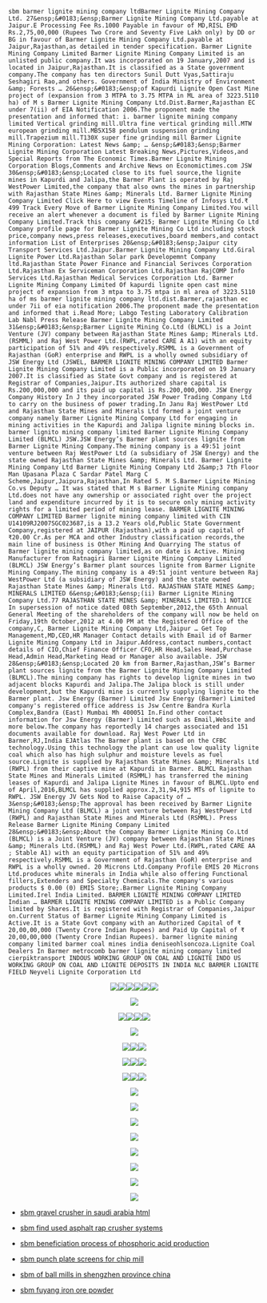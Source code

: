 
```
sbm barmer lignite mining company ltdBarmer Lignite Mining Company Ltd. 27&ensp;&#0183;&ensp;Barmer Lignite Mining Company Ltd.payable at Jaipur.E Processing Fee Rs.1000 Payable in favour of MD,RISL EMD Rs.2,75,00,000 (Rupees Two Crore and Seventy Five Lakh only) by DD or BG in favour of Barmer Lignite Mining Company Ltd.payable at Jaipur,Rajasthan,as detailed in tender specification. Barmer Lignite Mining Company Limited Barmer Lignite Mining Company Limited is an unlisted public company.It was incorporated on 19 January,2007 and is located in Jaipur,Rajasthan.It is classified as a State government company.The company has ten directors Sunil Dutt Vyas,Sattiraju Seshagiri Rao,and others. Government of India Ministry of Environment &amp; Forests … 26&ensp;&#0183;&ensp;of Kapurdi Lignite Open Cast Mine project of (expansion from 3 MTPA to 3.75 MTPA in ML area of 3223.5110 ha) of M s Barmer Lignite Mining Company Ltd.Dist.Barmer,Rajasthan EC under 7(ii) of EIA Notification 2006.The proponent made the presentation and informed that: i. barmer lignite mining company limited Vertical grinding mill.Ultra fine vertical grinding mill.MTW european grinding mill.MB5X158 pendulum suspension grinding mill.Trapezium mill.T130X super fine grinding mill Barmer Lignite Mining Corporation: Latest News &amp; … &ensp;&#0183;&ensp;Barmer Lignite Mining Corporation Latest Breaking News,Pictures,Videos,and Special Reports from The Economic Times.Barmer Lignite Mining Corporation Blogs,Comments and Archive News on Economictimes.com JSW 30&ensp;&#0183;&ensp;Located close to its fuel source,the lignite mines in Kapurdi and Jalipa,the Barmer Plant is operated by Raj WestPower Limited,the company that also owns the mines in partnership with Rajasthan State Mines &amp; Minerals Ltd. Barmer Lignite Mining Company Limited Click Here to view Events Timeline of Infosys Ltd.₹ 499 Track Every Move of Barmer Lignite Mining Company Limited.You will receive an alert whenever a document is filed by Barmer Lignite Mining Company Limited.Track this company &#215; Barmer Lignite Mining Co Ltd Company profile page for Barmer Lignite Mining Co Ltd including stock price,company news,press releases,executives,board members,and contact information List of Enterprises 20&ensp;&#0183;&ensp;Jaipur city Transport Services Ltd.Jaipur.Barmer Lignite Mining Company Ltd.Giral Lignite Power Ltd.Rajasthan Solar park Developemnt Company ltd.Rajasthan State Power Finance and Financial Serivces Corporation Ltd.Rajasthan Ex Serviceman Corporation Ltd.Rajasthan RajCOMP Info Services Ltd.Rajasthan Medical Services Corporation Ltd. Barmer Lignite Mining Company Limited Of kapurdi lignite open cast mine project of expansion from 3 mtpa to 3.75 mtpa in ml area of 3223.5110 ha of ms barmer lignite mining company ltd.dist.Barmer,rajasthan ec under 7ii of eia notification 2006.The proponent made the presentation and informed that i.Read More; Labgo Testing Laboratory Calibration Lab Nabl Press Release Barmer Lignite Mining Company Limited 31&ensp;&#0183;&ensp;Barmer Lignite Mining Co.Ltd (BLMCL) is a Joint Venture (JV) company between Rajasthan State Mines &amp; Minerals Ltd.(RSMML) and Raj West Power Ltd.(RWPL,rated CARE A A1) with an equity participation of 51% and 49% respectively.RSMML is a Government of Rajasthan (GoR) enterprise and RWPL is a wholly owned subsidiary of JSW Energy Ltd (JSWEL, BARMER LIGNITE MINING COMPANY LIMITED Barmer Lignite Mining Company Limited is a Public incorporated on 19 January 2007.It is classified as State Govt company and is registered at Registrar of Companies,Jaipur.Its authorized share capital is Rs.200,000,000 and its paid up capital is Rs.200,000,000. JSW Energy Company History In J they incorporated JSW Power Trading Company Ltd to carry on the business of power trading.In Janu Raj WestPower Ltd and Rajasthan State Mines and Minerals Ltd formed a joint venture company namely Barmer Lignite Mining Company Ltd for engaging in mining activities in the Kapurdi and Jalipa lignite mining blocks in. barmer lignito mining company limited Barmer Lignite Mining Company Limited (BLMCL) JSW.JSW Energy’s Barmer plant sources lignite from Barmer Lignite Mining Company.The mining company is a 49:51 joint venture between Raj WestPower Ltd (a subsidiary of JSW Energy) and the state owned Rajasthan State Mines &amp; Minerals Ltd. Barmer Lignite Mining Company Ltd Barmer Lignite Mining Company Ltd 2&amp;3 7th Floor Man Upasana Plaza C Sardar Patel Marg C Scheme,Jaipur,Jaipura,Rajasthan,In Rated 5. M S.Barmer Lignite Mining Co.vs Deputy … It was stated that M s Barmer Lignite Mining company Ltd.does not have any ownership or associated right over the project land and expenditure incurred by it is to secure only mining activity rights for a limited period of mining lease. BARMER LIGNITE MINING COMPANY LIMITED Barmer lignite mining company limited with CIN U14109RJ2007SGC023687,is a 13.2 Years old,Public State Government Company,registered at JAIPUR (Rajasthan),with a paid up capital of ₹20.00 Cr.As per MCA and other Industry classification records,the main line of business is Other Mining And Quarrying The status of Barmer lignite mining company limited,as on date is Active. Mining Manufacturer from Ratnagiri Barmer Lignite Mining Company Limited (BLMCL) JSW Energy’s Barmer plant sources lignite from Barmer Lignite Mining Company.The mining company is a 49:51 joint venture between Raj WestPower Ltd (a subsidiary of JSW Energy) and the state owned Rajasthan State Mines &amp; Minerals Ltd. RAJASTHAN STATE MINES &amp; MINERALS LIMITED 6&ensp;&#0183;&ensp;(ii) Barmer Lignite Mining Company Ltd.77 RAJASTHAN STATE MINES &amp; MINERALS LIMITED.1 NOTICE In supersession of notice dated 08th September,2012,the 65th Annual General Meeting of the shareholders of the company will now be held on Friday,19th October,2012 at 4.00 PM at the Registered Office of the company,C, Barmer Lignite Mining Company Ltd,Jaipur … Get Top Management,MD,CEO,HR Manager Contact details with Email id of Barmer Lignite Mining Company Ltd in Jaipur.Address,contact numbers,contact details of CIO,Chief Finance Officer CFO,HR Head,Sales Head,Purchase Head,Admin Head,Marketing Head or Manager also available. JSW 28&ensp;&#0183;&ensp;Located 20 km from Barmer,Rajasthan,JSW’s Barmer plant sources lignite from the Barmer Lignite Mining Company Limited (BLMCL).The mining company has rights to develop lignite mines in two adjacent blocks Kapurdi and Jalipa.The Jalipa block is still under development,but the Kapurdi mine is currently supplying lignite to the Barmer plant. Jsw Energy (Barmer) Limited Jsw Energy (Barmer) Limited company's registered office address is Jsw Centre Bandra Kurla Complex,Bandra (East) Mumbai Mh 400051 In.Find other contact information for Jsw Energy (Barmer) Limited such as Email,Website and more below.The company has reportedly 14 charges associated and 151 documents available for download. Raj West Power Ltd in Barmer,RJ,India EJAtlas The Barmer plant is based on the CFBC technology.Using this technology the plant can use low quality lignite coal which also has high sulphur and moisture levels as fuel source.Lignite is supplied by Rajasthan State Mines &amp; Minerals Ltd (RWPL) from their captive mine at Kapurdi in Barmer. BLMCL Rajasthan State Mines and Minerals Limited (RSMML) has transferred the mining leases of Kapurdi and Jalipa Lignite Mines in favour of BLMCL.Upto end of April,2016,BLMCL has supplied approx.2,31,94,915 MTs of lignite to RWPL. JSW Energy JV Gets Nod to Raise Capacity of … 3&ensp;&#0183;&ensp;The approval has been received by Barmer Lignite Mining Company Ltd (BLMCL) a joint venture between Raj WestPower Ltd (RWPL) and Rajasthan State Mines and Minerals Ltd (RSMML). Press Release Barmer Lignite Mining Company Limited 28&ensp;&#0183;&ensp;About the Company Barmer Lignite Mining Co.Ltd (BLMCL) is a Joint Venture (JV) company between Rajasthan State Mines &amp; Minerals Ltd.(RSMML) and Raj West Power Ltd.(RWPL,rated CARE AA ; Stable A1) with an equity participation of 51% and 49% respectively.RSMML is a Government of Rajasthan (GoR) enterprise and RWPL is a wholly owned. 20 Microns Ltd.Company Profile EMIS 20 Microns Ltd.produces white minerals in India while also offering Functional fillers,Extenders and Specialty Chemicals.The company's various products $ 0.00 (0) EMIS Store;.Barmer Lignite Mining Company Limited.Irel India Limited. BARMER LIGNITE MINING COMPANY LIMITED Indian … BARMER LIGNITE MINING COMPANY LIMITED is a Public Company limited by Shares.It is registered with Registrar of Companies,Jaipur on.Current Status of Barmer Lignite Mining Company Limited is Active.It is a State Govt company with an Authorized Capital of ₹ 20,00,00,000 (Twenty Crore Indian Rupees) and Paid Up Capital of ₹ 20,00,00,000 (Twenty Crore Indian Rupees). barmer lignite mining company limited barmer coal mines india deniseohlsoncoza.Lignite Coal Dealers In Barmer metrocomb barmer lignite mining company limited cierpiktransport INDOUS WORKING GROUP ON COAL AND LIGNITE INDO US WORKING GROUP ON COAL AND LIGNITE DEPOSITS IN INDIA NLC BARMER LIGNITE FIELD Neyveli Lignite Corporation Ltd 
```

<div align="center">
  
<a rel="nofollow" href="https://m.shibang-china.com?f=github&k=sbm+barmer+lignite+mining+company+ltd"><img src="https://static.shibang-china.com/en/l.png"></a><img src="https://static.shibang-china.com/en/hw.png"><a rel="nofollow" href="https://m.shibang-china.com/product/?f=github&k=sbm+barmer+lignite+mining+company+ltd"><img src="https://static.shibang-china.com/en/p.png"></a><a rel="nofollow" href="https://m.shibang-china.com/cases/?f=github&k=sbm+barmer+lignite+mining+company+ltd"><img src="https://static.shibang-china.com/en/c.png"></a><a rel="nofollow" href="https://m.shibang-china.com/news/?f=github&k=sbm+barmer+lignite+mining+company+ltd"><img src="https://static.shibang-china.com/en/n.png"></a><a rel="nofollow" href="https://m.shibang-china.com?f=github&k=sbm+barmer+lignite+mining+company+ltd"><img src="https://static.shibang-china.com/en/m.png"></a>

<a rel="nofollow" href="https://m.shibang-china.com/product/?f=github&k=sbm+barmer+lignite+mining+company+ltd"><img src="https://static.shibang-china.com/en/b.jpg"></a>
  
<a rel="nofollow" href="https://m.shibang-china.com/solution-aggregate.html?f=github&k=sbm+barmer+lignite+mining+company+ltd"><img src="https://static.shibang-china.com/en/a.jpg"></a><a rel="nofollow" href="https://m.shibang-china.com/solution-mine.html?f=github&k=sbm+barmer+lignite+mining+company+ltd"><img src="https://static.shibang-china.com/en/m.jpg"></a><a rel="nofollow" href="https://m.shibang-china.com/solution-mill.html?f=github&k=sbm+barmer+lignite+mining+company+ltd"><img src="https://static.shibang-china.com/en/g.jpg"></a><a rel="nofollow" href="https://m.shibang-china.com/solution-epc.html?f=github&k=sbm+barmer+lignite+mining+company+ltd"><img src="https://static.shibang-china.com/en/e.jpg"></a>

<a rel="nofollow" href="https://m.shibang-china.com/product/?f=github&k=sbm+barmer+lignite+mining+company+ltd"><img src="https://static.shibang-china.com/en/a-p.png"></a>

<a rel="nofollow" href="https://m.shibang-china.com/product/crusher/c6x.html?f=github&k=sbm+barmer+lignite+mining+company+ltd"><img src="https://static.shibang-china.com/en/j.jpg"></a><a rel="nofollow" href="https://m.shibang-china.com/product/crusher/ci5x.html?f=github&k=sbm+barmer+lignite+mining+company+ltd"><img src="https://static.shibang-china.com/en/i.jpg"></a><a rel="nofollow" href="https://m.shibang-china.com/product/crusher/hst.html?f=github&k=sbm+barmer+lignite+mining+company+ltd"><img src="https://static.shibang-china.com/en/c.jpg"></a>

<a rel="nofollow" href="https://m.shibang-china.com/product/mill/mtw.html?f=github&k=sbm+barmer+lignite+mining+company+ltd"><img src="https://static.shibang-china.com/en/mtw.jpg"></a><a rel="nofollow" href="https://m.shibang-china.com/product/mill/scm.html?f=github&k=sbm+barmer+lignite+mining+company+ltd"><img src="https://static.shibang-china.com/en/scm.jpg"></a><a rel="nofollow" href="https://m.shibang-china.com/product/mill/lm.html?f=github&k=sbm+barmer+lignite+mining+company+ltd"><img src="https://static.shibang-china.com/en/lm.jpg"></a>

<a rel="nofollow" href="https://m.shibang-china.com/product/sand/vsi6x.html?f=github&k=sbm+barmer+lignite+mining+company+ltd"><img src="https://static.shibang-china.com/en/6x.jpg"></a><a rel="nofollow" href="https://m.shibang-china.com/product/sand/vu.html?f=github&k=sbm+barmer+lignite+mining+company+ltd"><img src="https://static.shibang-china.com/en/vu.jpg"></a><a rel="nofollow" href="https://m.shibang-china.com/product/mobile/klun.html?f=github&k=sbm+barmer+lignite+mining+company+ltd"><img src="https://static.shibang-china.com/en/k.jpg"></a>

<a rel="nofollow" href="https://m.shibang-china.com/cases/?f=github&k=sbm+barmer+lignite+mining+company+ltd"><img src="https://static.shibang-china.com/en/case.png"></a>

<a rel="nofollow" href="https://m.shibang-china.com/cases/aggregate/202.html?f=github&k=sbm+barmer+lignite+mining+company+ltd"><img src="https://static.shibang-china.com/en/c-1.jpg"></a>

<a rel="nofollow" href="https://m.shibang-china.com/cases/aggregate/203.html?f=github&k=sbm+barmer+lignite+mining+company+ltd"><img src="https://static.shibang-china.com/en/c-2.jpg"></a>

<a rel="nofollow" href="https://m.shibang-china.com/cases/mill/123.html?f=github&k=sbm+barmer+lignite+mining+company+ltd"><img src="https://static.shibang-china.com/en/c-3.jpg"></a>

<a rel="nofollow" href="https://m.shibang-china.com/contact_us.html?f=github&k=sbm+barmer+lignite+mining+company+ltd"><img src="https://static.shibang-china.com/en/contact.png"></a>

<a rel="nofollow" href="https://swt.shibang-china.com/?f=github&k=sbm+barmer+lignite+mining+company+ltd"><img src="https://static.shibang-china.com/en/chat.png"></a>

<a rel="nofollow" href="https://whatsapp.shibangsoft.com/WhatsApp.php?f=github&k=sbm+barmer+lignite+mining+company+ltd"><img src="https://static.shibang-china.com/en/whatsapp.png"></a>

<a rel="nofollow" href="https://m.shibang-china.com/?f=github&k=sbm+barmer+lignite+mining+company+ltd"><img src="https://static.shibang-china.com/en/website.png"></a>

</div>


* [sbm gravel crusher in saudi arabia html](sbm%20gravel%20crusher%20in%20saudi%20arabia%20html.md)

* [sbm find used asphalt rap crusher systems](sbm%20find%20used%20asphalt%20rap%20crusher%20systems.md)

* [sbm beneficiation process of phosphoric acid production](sbm%20beneficiation%20process%20of%20phosphoric%20acid%20production.md)

* [sbm punch plate screens for chip mill](sbm%20punch%20plate%20screens%20for%20chip%20mill.md)

* [sbm of ball mills in shengzhen province china](sbm%20of%20ball%20mills%20in%20shengzhen%20province%20china.md)

* [sbm fuyang iron ore powder](sbm%20fuyang%20iron%20ore%20powder.md)